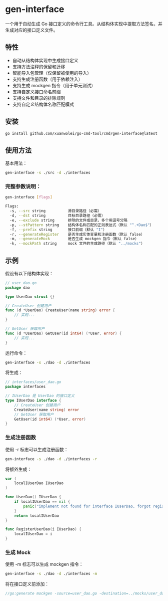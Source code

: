 # gen-interface

一个用于自动生成 Go 接口定义的命令行工具。从结构体实现中提取方法签名，并生成对应的接口定义文件。

## 特性

- 自动从结构体实现中生成接口定义
- 支持方法注释的保留和迁移
- 智能导入包管理（仅保留被使用的导入）
- 支持生成注册函数（用于依赖注入）
- 支持生成 mockgen 指令（用于单元测试）
- 支持自定义接口命名前缀
- 支持文件和目录的排除规则
- 支持自定义结构体名称匹配模式

## 安装

```bash
go install github.com/xuanwolei/go-cmd-tool/cmd/gen-interface@latest
```

## 使用方法
基本用法：

```bash
gen-interface -s ./src -d ./interfaces
```

### 完整参数说明：

```bash
gen-interface [flags]

Flags:
  -s, --src string          源目录路径（必需）
  -d, --dst string          目标目录路径（必需）
  -e, --exclude string      排除的文件或目录，多个用逗号分隔
  -p, --stPattern string    结构体名称匹配的正则表达式（默认 "^.+Dao$"）
  -f, --prefix string       接口前缀（默认 "I"）
  -r, --generateRegister    是否生成实体变量和注册函数（默认 false）
  -m, --generateMock        是否生成 mockgen 指令（默认 false）
  -k, --mockPath string     mock 文件的生成路径（默认 "../mocks"）
```

## 示例
假设有以下结构体实现：

```go
// user_dao.go
package dao

type UserDao struct {}

// CreateUser 创建用户
func (d *UserDao) CreateUser(name string) error {
    // 实现...
}

// GetUser 获取用户
func (d *UserDao) GetUser(id int64) (*User, error) {
    // 实现...
}
```

运行命令：

```bash
gen-interface -s ./dao -d ./interfaces
```

将生成：

```go
// interfaces/user_dao.go
package interfaces

// IUserDao 是 UserDao 的接口定义
type IUserDao interface {
    // CreateUser 创建用户
    CreateUser(name string) error
    // GetUser 获取用户
    GetUser(id int64) (*User, error)
}
```

### 生成注册函数
使用 -r 标志可以生成注册函数：

```bash
gen-interface -s ./dao -d ./interfaces -r
```

将额外生成：

```go
var (
    localIUserDao IUserDao
)

func UserDao() IUserDao {
    if localIUserDao == nil {
        panic("implement not found for interface IUserDao, forgot register?")
    }
    return localIUserDao
}

func RegisterUserDao(i IUserDao) {
    localIUserDao = i
}
```

### 生成 Mock
使用 -m 标志可以生成 mockgen 指令：

```bash
gen-interface -s ./dao -d ./interfaces -m
```

将在接口定义前添加：

```go
//go:generate mockgen -source=user_dao.go -destination=../mocks/user_dao.go -package=mocks
```
